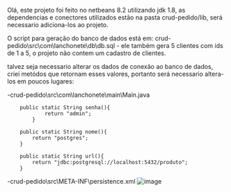 Olá, este projeto foi feito no netbeans 8.2 utilizando jdk 1.8, as dependencias e conectores utilizados estão na pasta crud-pedido/lib,
será necessario adiciona-los ao projeto.

O script para geração do banco de dados está em: crud-pedido\src\com\lanchonete\db\db.sql - ele também gera 5 clientes com ids de 1 a 5, o projeto não contem
um cadastro de clientes.

talvez seja necessario alterar os dados de conexão ao banco de dados, criei metódos que retornam esses valores, portanto será necessario altera-los em poucos lugares:

-crud-pedido\src\com\lanchonete\main\Main.java

        public static String senha(){
                return "admin";
            }

        public static String nome(){
            return "postgres";
        }

        public static String url(){
            return "jdbc:postgresql://localhost:5432/produto";
        }

-crud-pedido\src\META-INF\persistence.xml
![image](https://user-images.githubusercontent.com/51453681/189116485-a235bca6-e35b-4078-b8e2-5ff486582918.png)
